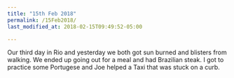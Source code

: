 ```yaml
---
title: "15th Feb 2018"
permalink: /15Feb2018/
last_modified_at: 2018-02-15T09:49:52-05:00

---
```


Our third day in Rio and yesterday we both got sun burned and blisters from walking. We ended up going out for a meal and had Brazilian steak. I got to practice some Portugese and Joe helped a Taxi that was stuck on a curb. 
